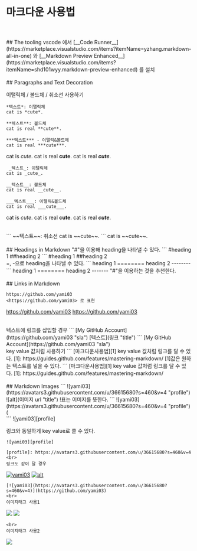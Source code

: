 # 마크다운 사용법 

<br>
<br>
## The tooling
vscode 에서 [__Code Runner__](https://marketplace.visualstudio.com/items?itemName=yzhang.markdown-all-in-one) 와 [__Markdown Preview Enhanced__](https://marketplace.visualstudio.com/items?itemName=shd101wyy.markdown-preview-enhanced) 를 설치 
<br>
<br>
## Paragraphs and Text Decoration

이탤릭체 / 볼드체 / 취소선 사용하기
```
*텍스트*: 이탤릭체
cat is *cute*.  

**텍스트**: 볼드체
cat is real **cute**.  

***텍스트*** - 이탤릭&볼드체
cat is real ***cute***.  
```
cat is *cute*.
cat is real **cute**.
cat is real ***cute***.
<br>

```
 _텍스트_: 이탤릭체
cat is _cute_.

__텍스트__: 볼드체
cat is real __cute__. 

___텍스트___: 이탤릭&볼드체
cat is real ___cute___. 
```
cat is _cute_.
cat is real __cute__. 
cat is real ___cute___. 

<br>
```
~~텍스트~~: 취소선
cat is ~~cute~~. 
```
cat is ~~cute~~.
<br>
<br>
## Headings in Markdown
"#"을 이용해 heading을 나타낼 수 있다.
```
#heading 1
##heading 2
```
#heading 1
##heading 2

<br>
=, -으로 heading을 나타낼 수 있다.
```
heading 1
========
heading 2
--------
```
heading 1
========
heading 2
-------
"#"을 이용하는 것을 추천한다.

<br>
<br>
## Links in Markdown

```
https://github.com/yami03 
<https://github.com/yami03> 로 표현
```
https://github.com/yami03 
<https://github.com/yami03>

<br>
텍스트에 링크를 삽입할 경우
```
[My GitHub Account](https://github.com/yami03 "sla")
[텍스트](링크 "title")
```
[My GitHub Account](https://github.com/yami03 "sla")

<br>
key value 값처럼 사용하기
```
[마크다운사용법][1] key value 값처럼 링크를 달 수 있다. 
[1]: https://guides.github.com/features/mastering-markdown/
[1]값은 원하는 텍스트를 넣을 수 있다. 
```
[마크다운사용법][1] key value 값처럼 링크를 달 수 있다. 
[1]: https://guides.github.com/features/mastering-markdown/

<br>
<br>
## Markdown Images
```
![yami03](https://avatars3.githubusercontent.com/u/36615680?s=460&v=4 "profile")
![alt](이미지 url "title")
!표는 이미지를 뜻한다.
```
![yami03](https://avatars3.githubusercontent.com/u/36615680?s=460&v=4 "profile")(
<br>
```
![yami03][profile]

[profile]: https://avatars3.githubusercontent.com/u/36615680?s=460&v=4
링크와 동일하게 key value로 쓸 수 있다.
```
![yami03][profile]

[profile]: https://avatars3.githubusercontent.com/u/36615680?s=460&v=4
<br>
링크도 같이 달 경우
```
[![yami03](https://avatars3.githubusercontent.com/u/36615680?s=460&v=4)](https://github.com/yami03)
[![alt](이미지링크)](이미지링크)
```
[![yami03](https://avatars3.githubusercontent.com/u/36615680?s=460&v=4)](https://github.com/yami03)
<br>
이미지태그 사용1
```
[<img src="https://avatars3.githubusercontent.com/u/36615680?s=460&v=4">](https://github.com/yami03)
[<img src="이미지링크">](링크)
```
<br>
이미지태그 사용2
```
<img src= "https://avatars3.githubusercontent.com/u/36615680?s=460&v=4" >
<style>
img{}
</ style>
```
<br>
figure태그 figcaption태그 사용
```
<figure>
    <figcaption></figcaption>
</figure>  
```

<br>
<br>
## Lists — Ordered, Unorderd, Bullets and Nesting

list - * 혹은 + 사용한다
```
* text1
* text2 
* text3 
```
* text1
* text2 
* text3

<br>
```
+ text1
+ text2 
+ text3
```
+ text1
+ text2 
+ text3

<br>
순서가 있는 리스트 
```
1. text1
2. text2
3. text3
```
1. text1
1. text2
1. text3
    숫자는 1을 쓰는걸 추천한다. 왜냐면 하나가 추가된다고 뒤에 숫자를 특별히 신경 쓸 필요가 없다.

<br>
```
1. text1
    * 들여쓰기 가능
        + css 없이 가능
2. text
```
1. text1
    * 들여쓰기 가능
        + css 없이 가능
2. text

<br>
<br>
## Line Breaks, Horizontal Rules and BlockQuotes

Line breaks
```
cat is cute<br>
cat really is.
```
cat is cute<br>
cat really is.

<br>
Horizontal Rules
```
Something

---
텍스트와 붙여 쓰면 heading으로 인식
```

Something

---

<br>
```
Another thing

===
```
Another thing

===

<br>
<br>
Block Quotes
```
Four stages of competence
>Unconscious incompetence
>
>Conscious incompetence
>
>Conscious competence
>
>Unconscious competence
```
Four stages of competence
>Unconscious incompetence
>
>Conscious incompetence
>
>Conscious competence
>
>Unconscious competence

<br>
<br>
## Code Blocks

들여쓰기로 코드블록 만들기
Here is my code:
```
    var x = 100;
    const cat1 = 'yami';
    코드를 들여쓰기 하면 자동으로 코드 블럭이 됩니다. 
```
    var x = 100;
    const cat1 = 'yami';

<br>
언어를 정의하고 써보자

    ```js(언어정의)
    var y = 50;
    const cat2 = gurumy;    
    ```

```js
var y = 50;
const cat2 = gurumy;
```

<br>
인라인에서도 사용하기
``` 
Hey did you try `var x = 100;`?
```
Hey did you try `var x = 100;`?

<br>
레드라인 / 블루라인
<pre>
```diff
var x = 100;
- var y = 200;
+ var y = 300;
```
</pre>

```diff
var x = 100;
- var y = 200;
+ var y = 300;
```

<br>
<br>
## Tables
```
|Cat's Name|Cat's Age|
|:---------|:--------|
|yami|8|
|gurumy|8|

이 부분은 text-align을 나타낸다. 
left 정렬
|:---------|
center 정렬
|:---------:|
right 정렬
|---------:|
```
|Cat's Name|Cat's Age|
|:---------|:--------|
|yami|8|
|gurumy|8|

<br>
<br>
## Github Treats
```
* [ ] Get MilK
* [x] Crack Eggs
* [ ] Cook Bacon
```
* [ ] Get MilK
* [x] Crack Eggs
* [ ] Cook Bacon

Github write 창에도 쓸 수 있다.